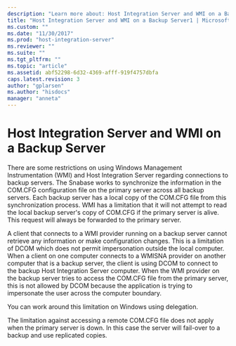 ```yaml
---
description: "Learn more about: Host Integration Server and WMI on a Backup Server"
title: "Host Integration Server and WMI on a Backup Server1 | Microsoft Docs"
ms.custom: ""
ms.date: "11/30/2017"
ms.prod: "host-integration-server"
ms.reviewer: ""
ms.suite: ""
ms.tgt_pltfrm: ""
ms.topic: "article"
ms.assetid: abf52298-6d32-4369-afff-919f4757dbfa
caps.latest.revision: 3
author: "gplarsen"
ms.author: "hisdocs"
manager: "anneta"
---
```

# Host Integration Server and WMI on a Backup Server
There are some restrictions on using Windows Management Instrumentation (WMI) and Host Integration Server regarding connections to backup servers. The Snabase works to synchronize the information in the COM.CFG configuration file on the primary server across all backup servers. Each backup server has a local copy of the COM.CFG file from this synchronization process. WMI has a limitation that it will not attempt to read the local backup server's copy of COM.CFG if the primary server is alive. This request will always be forwarded to the primary server.  
  
 A client that connects to a WMI provider running on a backup server cannot retrieve any information or make configuration changes. This is a limitation of DCOM which does not permit impersonation outside the local computer. When a client on one computer connects to a WMISNA provider on another computer that is a backup server, the client is using DCOM to connect to the backup Host Integration Server computer. When the WMI provider on the backup server tries to access the COM.CFG file from the primary server, this is not allowed by DCOM because the application is trying to impersonate the user across the computer boundary.  
  
 You can work around this limitation on Windows using delegation.  
  
 The limitation against accessing a remote COM.CFG file does not apply when the primary server is down. In this case the server will fail-over to a backup and use replicated copies.
